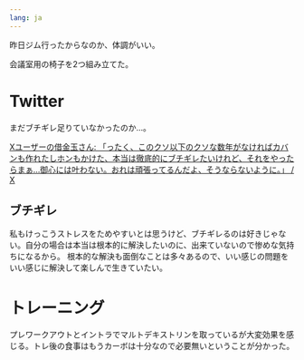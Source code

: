 ```yaml
---
lang: ja
---
```


昨日ジム行ったからなのか、体調がいい。

会議室用の椅子を2つ組み立てた。

# Twitter

まだブチギレ足りていなかったのか…。

[Xユーザーの借金玉さん: 「ったく、このクソ以下のクソな数年がなければカバンも作れたしホンもかけた、本当は徹底的にブチギレたいけれど、それをやったらまぁ…御心には叶わない。おれは頑張ってるんだよ、そうならないように。」 / X](https://x.com/syakkin_dama/status/1876845301580836944)

## ブチギレ

私もけっこうストレスをためやすいとは思うけど、ブチギレるのは好きじゃない。自分の場合は本当は根本的に解決したいのに、出来ていないので惨めな気持ちになるから。
根本的な解決も面倒なことは多々あるので、いい感じの問題をいい感じに解決して楽しんで生きていたい。

# トレーニング

プレワークアウトとイントラでマルトデキストリンを取っているが大変効果を感じる。トレ後の食事はもうカーボは十分なので必要無いということが分かった。
